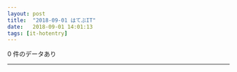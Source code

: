 ```yaml
---
layout: post
title:  "2018-09-01 はてぶIT"
date:   2018-09-01 14:01:13
tags: [it-hotentry]
---
```

0 件のデータあり

<hr>
